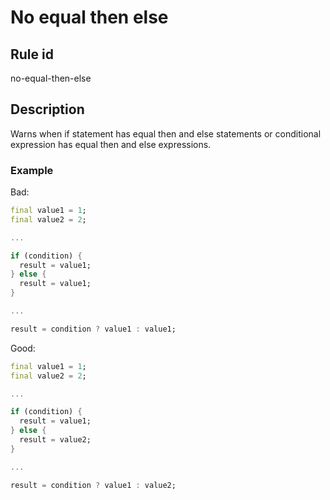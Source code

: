 # No equal then else

## Rule id

no-equal-then-else

## Description

Warns when if statement has equal then and else statements or conditional expression has equal then and else expressions.

### Example

Bad:

```dart
final value1 = 1;
final value2 = 2;

...

if (condition) {
  result = value1;
} else {
  result = value1;
}

...

result = condition ? value1 : value1;
```

Good:

```dart
final value1 = 1;
final value2 = 2;

...

if (condition) {
  result = value1;
} else {
  result = value2;
}

...

result = condition ? value1 : value2;
```
